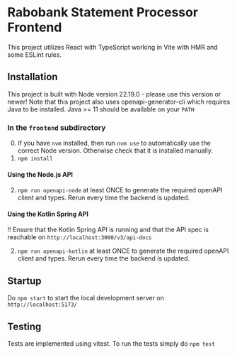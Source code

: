 # Rabobank Statement Processor Frontend

This project utilizes React with TypeScript working in Vite with HMR and some ESLint rules.

## Installation

This project is built with Node version 22.19.0 - please use this version or newer!
Note that this project also uses openapi-generator-cli which requires Java to be installed. Java >= 11 should be available on your `PATH`

### In the `frontend` subdirectory

0. If you have `nvm` installed, then run `nvm use` to automatically use the correct Node version. Otherwise check that it is installed manually.
1. `npm install`

#### Using the Node.js API

2. `npm run openapi-node` at least ONCE to generate the required openAPI client and types. Rerun every time the backend is updated.

#### Using the Kotlin Spring API

!! Ensure that the Kotlin Spring API is running and that the API spec is reachable on `http://localhost:3000/v3/api-docs`

2. `npm run openapi-kotlin` at least ONCE to generate the required openAPI client and types. Rerun every time the backend is updated.

## Startup

Do `npm start` to start the local development server on `http://localhost:5173/`

## Testing

Tests are implemented using vitest. To run the tests simply do `npm test`
